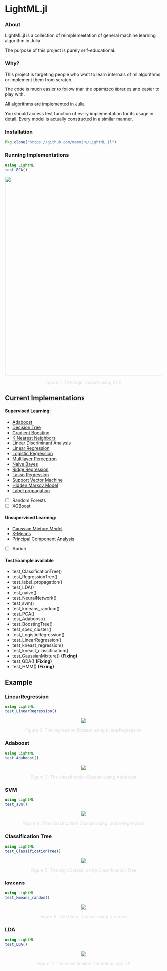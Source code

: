 # LightML.jl

### About
LightML.jl is a collection of reimplementation of general machine learning algorithm in Julia. 

The purpose of this project is purely self-educational.

### Why?

This project is targeting people who want to learn internals of ml algorithms or implement them from scratch.

The code is much easier to follow than the optimized libraries and easier to play with.

All algorithms are implemented in Julia. 

You should access test function of every implementation for its usage in detail. Every model is actually constructed in a similar manner.

### Installation

```julia
Pkg.clone("https://github.com/memoiry/LightML.jl")
```

### Running Implementations

```julia
using LightML
test_PCA()
```



<p align="center">
    <img src="https://ooo.0o0.ooo//2017//03//11//58c2cf6a8726e.png" width="640">
</p>

<p align="center" style="color:rgb(220,220,220);">
    Figure 1: The Digit Dataset using PCA
</p>





## Current Implementations

#### Supervised Learning:
- [Adaboost](src/supervised_learning/adaboost.jl)
- [Decision Tree](src/supervised_learning/decisionTree.jl)
- [Gradient Boosting](src/supervised_learning/GradientBoostingTree.jl)
- [K Nearest Neighbors](src/supervised_learning/kNearestNeighbors.jl)
- [Linear Discriminant Analysis](src/supervised_learning/linearDiscriminantAnalysis.jl)
- [Linear Regression](src/supervised_learning/baseRegression.jl)
- [Logistic Regression](src/supervised_learning/baseRegression.jl)
- [Multilayer Perceptron](src/supervised_learning/neuralNetwork_bp.jl)
- [Naive Bayes](src/supervised_learning/naivdBayes.jl)
- [Ridge Regression](src/supervised_learning/baseRegression.jl)
- [Lasso Regression](src/supervised_learning/baseRegression.jl)
- [Support Vector Machine](src/supervised_learning/support_vector_machine.jl)
- [Hidden Markov Model](src/supervised_learning/hiddenMarkovModel.jl)
- [Label propagation](src/supervised_learning/labelPropagation.jl)
- [ ] Random Forests	
- [ ] XGBoost

#### Unsupervised Learning:

- [Gaussian Mixture Model](src/unsupervised_learning/gaussianMixtureModel.jl)
- [K-Means](src/unsupervised_learning/kMeans.jl)
- [Principal Component Analysis](src/unsupervised_learning/principalComponentAnalysis.jl)
- [ ] Apriori

#### Test Example available 

- test_ClassificationTree()
- test_RegressionTree()
- test_label_propagation()
- test_LDA()
- test_naive()
- test_NeuralNetwork()
- test_svm()
- test_kmeans_random()
- test_PCA()
- test_Adaboost()
- test_BoostingTree()
- test_spec_cluster()
- test_LogisticRegression()
- test_LinearRegression()
- test_kneast_regression()
- test_kneast_classification()
- test_GaussianMixture() **(Fixing)**
- test_GDA() **(Fixing)**
- test_HMM() **(Fixing)**

## Example

### LinearRegression

```julia
using LightML
test_LinearRegression()
```

<p align="center">
    <img src="https:\/\/ooo.0o0.ooo\/2017\/03\/11\/58c2cf6a8726e.png">
</p>
<p align="center" style="color:rgb(220,220,220);">
    Figure 2: The regression Dataset using LinearRegression
</p>

### Adaboost

```julia
using LightML
test_Adaboost()
```

<p align="center">
    <img src="https:\/\/ooo.0o0.ooo\/2017\/03\/11\/58c36970c58a8.png">
</p>
<p align="center" style="color:rgb(220,220,220);">
    Figure 3: The classification Dataset using Adaboost
</p>



### SVM

```julia
using LightML
test_svm()
```

<p align="center">
    <img src="https:\/\/ooo.0o0.ooo\/2017\/03\/11\/58c367760e76a.png">
</p>
<p align="center" style="color:rgb(220,220,220);">
    Figure 4: The classification Dataset using LinearRegression
</p>

### Classification Tree

```julia
using LightML
test_ClassificationTree()
```

<p align="center">
    <img src="https:\/\/ooo.0o0.ooo\/2017\/03\/11\/58c36775113e6.png">
</p>
<p align="center" style="color:rgb(220,220,220);">
    Figure 5: The digit Dataset using Classification Tree
</p>


### kmeans

```julia
using LightML
test_kmeans_random()
```

<p align="center">
    <img src="https:\/\/ooo.0o0.ooo\/2017\/02\/18\/58a8445e2114b.png">
</p>
<p align="center" style="color:rgb(220,220,220);">
    Figure 6: The blobs Dataset using k-means
</p>

### LDA

```julia
using LightML
test_LDA()
```

<p align="center">
    <img src="https:\/\/ooo.0o0.ooo\/2017\/03\/02\/58b82861bade3.png">
</p>
<p align="center" style="color:rgb(220,220,220);">
    Figure 7: The classification Dataset using LDA
</p>




